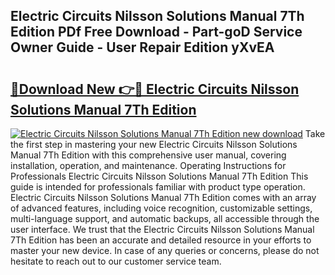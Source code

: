 ## Electric Circuits Nilsson Solutions Manual 7Th Edition PDf Free Download - Part-goD Service Owner Guide - User Repair Edition yXvEA

# <h2><a href="http://bc47998.oget.top/?id=Electric+Circuits+Nilsson+Solutions+Manual+7Th+Edition">🔗Download New 👉🔴 Electric Circuits Nilsson Solutions Manual 7Th Edition</a></h2>

[![Electric Circuits Nilsson Solutions Manual 7Th Edition new download](https://i.imgur.com/5g1atiW.png)](http://bc47998.oget.top/?id=Electric+Circuits+Nilsson+Solutions+Manual+7Th+Edition)
Take the first step in mastering your new Electric Circuits Nilsson Solutions Manual 7Th Edition with this comprehensive user manual, covering installation, operation, and maintenance. Operating Instructions for Professionals Electric Circuits Nilsson Solutions Manual 7Th Edition This guide is intended for professionals familiar with product type operation. Electric Circuits Nilsson Solutions Manual 7Th Edition comes with an array of advanced features, including voice recognition, customizable settings, multi-language support, and automatic backups, all accessible through the user interface. We trust that the Electric Circuits Nilsson Solutions Manual 7Th Edition has been an accurate and detailed resource in your efforts to master your new device. In case of any queries or concerns, please do not hesitate to reach out to our customer service team.
